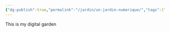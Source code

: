 ```yaml
---
{"dg-publish":true,"permalink":"/jardin/un-jardin-numerique/","tags":["gardenEntry"]}
---
```


This is my digital garden
